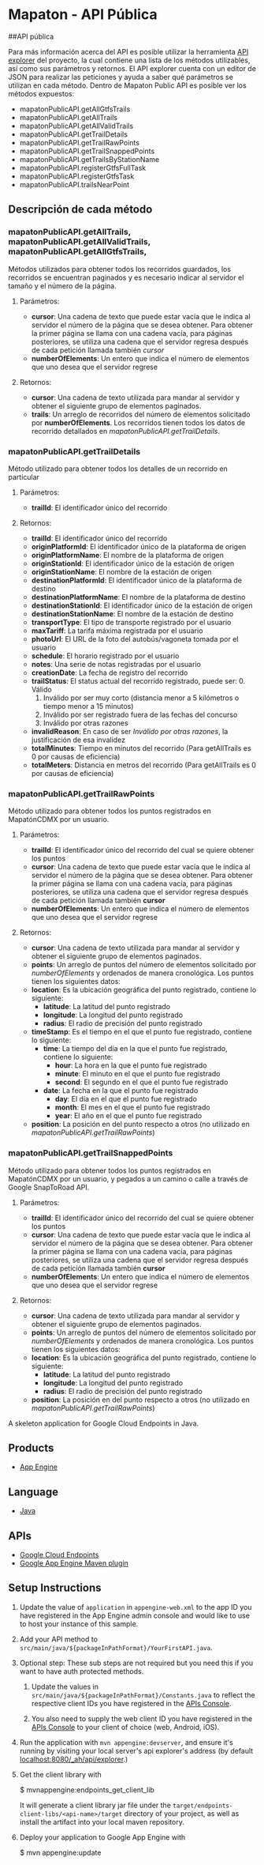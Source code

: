 Mapaton - API Pública
==================

##API pública

Para más información acerca del API es posible utilizar la herramienta
[API explorer](https://public-api-dot-mapaton-public.appspot.com/_ah/api/explorer) del proyecto, la cual contiene
una lista de los métodos utilizables, así como sus parámetros y retornos. El API explorer cuenta con un editor de JSON
para realizar las peticiones y ayuda a saber qué parámetros se utilizan en cada método.
Dentro de Mapaton Public API es posible ver los métodos expuestos:
 * mapatonPublicAPI.getAllGtfsTrails
 * mapatonPublicAPI.getAllTrails
 * mapatonPublicAPI.getAllValidTrails
 * mapatonPublicAPI.getTrailDetails
 * mapatonPublicAPI.getTrailRawPoints
 * mapatonPublicAPI.getTrailSnappedPoints
 * mapatonPublicAPI.getTrailsByStationName
 * mapatonPublicAPI.registerGtfsFullTask
 * mapatonPublicAPI.registerGtfsTask
 * mapatonPublicAPI.trailsNearPoint

## Descripción de cada método

### mapatonPublicAPI.getAllTrails, mapatonPublicAPI.getAllValidTrails, mapatonPublicAPI.getAllGtfsTrails,

Métodos utilizados para obtener todos los recorridos guardados, los recorridos se encuentran paginados y es necesario indicar al servidor el tamaño y el número de la página.

1. Parámetros:

   * __cursor__: Una cadena de texto que puede estar vacía que le indica al servidor el número de la página que se desea obtener.  Para obtener la primer página se llama con una cadena vacía, para páginas posteriores, se utiliza una cadena que el servidor regresa después de cada petición llamada también _cursor_
   * __numberOfElements__: Un entero que indica el número de elementos que uno desea que el servidor regrese

2. Retornos:

   * __cursor__: Una cadena de texto utilizada para mandar al servidor y obtener el siguiente grupo de elementos paginados.
   * __trails__: Un arreglo de recorridos del número de elementos solicitado por __numberOfElements__. Los recorridos tienen todos los datos de recorrido detallados en _mapatonPublicAPI.getTrailDetails_.


### mapatonPublicAPI.getTrailDetails

Método utilizado para obtener todos los detalles de un recorrido en particular

1. Parámetros:

   * __trailId__: El identificador único del recorrido

2. Retornos:

   * __trailId__: El identificador único del recorrido
   * __originPlatformId__: El identificador único de la plataforma de origen
   * __originPlatformName__: El nombre de la plataforma de origen
   * __originStationId__: El identificador único de la estación de origen
   * __originStationName__: El nombre de la estación de origen
   * __destinationPlatformId__: El identificador único de la plataforma de destino
   * __destinationPlatformName__: El nombre de la plataforma de destino
   * __destinationStationId__: El identificador único de la estación de origen
   * __destinationStationName__: El nombre de la estación de destino
   * __transportType__: El tipo de transporte registrado por el usuario
   * __maxTariff__: La tarifa máxima registrada por el usuario
   * __photoUrl__: El URL de la foto del autobús/vagoneta tomada por el usuario
   * __schedule__: El horario registrado por el usuario
   * __notes__: Una serie de notas registradas por el usuario
   * __creationDate__: La fecha de registro del recorrido
   * __trailStatus__: El status actual del recorrido registrado, puede ser:
     0. Válido
     1. Inválido por ser muy corto (distancia menor a 5 kilómetros o tiempo menor a 15 minutos)
     2. Inválido por ser registrado fuera de las fechas del concurso
     3. Inválido por otras razones
   * __invalidReason__: En caso de ser _Inválido por otras razones_, la justificación de esa invalidez
   * __totalMinutes__: Tiempo en minutos del recorrido (Para getAllTrails es 0 por causas de eficiencia)
   * __totalMeters__: Distancia en metros del recorrido (Para getAllTrails es 0 por causas de eficiencia)

### mapatonPublicAPI.getTrailRawPoints

Método utilizado para obtener todos los puntos registrados en MapatónCDMX por un usuario.

1. Parámetros:

   * __trailId__: El identificador único del recorrido del cual se quiere obtener los puntos
   * __cursor__: Una cadena de texto que puede estar vacía que le indica al servidor el número de la página que se desea obtener.
   Para obtener la primer página se llama con una cadena vacía, para páginas posteriores, se utiliza una cadena que el servidor regresa después de cada petición llamada también __cursor__
   * __numberOfElements__: Un entero que indica el número de elementos que uno desea que el servidor regrese

2. Retornos:
    * __cursor__: Una cadena de texto utilizada para mandar al servidor y obtener el siguiente grupo de elementos paginados.
    * __points__: Un arreglo de puntos del número de elementos solicitado por _numberOfElements_ y ordenados de manera cronológica. Los puntos tienen los siguientes datos:
     * __location__: Es la ubicación geográfica del punto registrado, contiene lo siguiente:
       * __latitude__: La latitud del punto registrado
       * __longitude__: La longitud del punto registrado
       * __radius__: El radio de precisión del punto registrado
    * __timeStamp__: Es el tiempo en el que el punto fue registrado, contiene lo siguiente:
      * __time__: La tiempo del día en la que el punto fue registrado, contiene lo siguiente:
        * __hour__: La hora en la que el punto fue registrado
        * __minute__: El minuto en el que el punto fue registrado
        * __second__: El segundo en el que el punto fue registrado
      * __date__: La fecha en la que el punto fue registrado
        * __day__: El día en el que el punto fue registrado
        * __month__: El mes en el que el punto fue registrado
        * __year__: El año en el que el punto fue registrado
    * __position__: La posición en del punto respecto a otros (no utilizado en _mapatonPublicAPI.getTrailRawPoints_)

### mapatonPublicAPI.getTrailSnappedPoints

Método utilizado para obtener todos los puntos registrados en MapatónCDMX por un usuario, y pegados a un camino o calle a través de Google SnapToRoad API.

1. Parámetros:
   * __trailId__: El identificador único del recorrido del cual se quiere obtener los puntos
   * __cursor__: Una cadena de texto que puede estar vacía que le indica al servidor el número de la página que se desea obtener.
   Para obtener la primer página se llama con una cadena vacía, para páginas posteriores, se utiliza una cadena que el servidor regresa después de cada petición llamada también __cursor__
   * __numberOfElements__: Un entero que indica el número de elementos que uno desea que el servidor regrese

2. Retornos:
    * __cursor__: Una cadena de texto utilizada para mandar al servidor y obtener el siguiente grupo de elementos paginados.
    * __points__: Un arreglo de puntos del número de elementos solicitado por _numberOfElements_ y ordenados de manera cronológica. Los puntos tienen los siguientes datos:
     * __location__: Es la ubicación geográfica del punto registrado, contiene lo siguiente:
       * __latitude__: La latitud del punto registrado
       * __longitude__: La longitud del punto registrado
       * __radius__: El radio de precisión del punto registrado
    * __position__: La posición en del punto respecto a otros (no utilizado en _mapatonPublicAPI.getTrailRawPoints_)


A skeleton application for Google Cloud Endpoints in Java.

## Products
- [App Engine][1]

## Language
- [Java][2]

## APIs
- [Google Cloud Endpoints][3]
- [Google App Engine Maven plugin][4]

## Setup Instructions

1. Update the value of `application` in `appengine-web.xml` to the app
   ID you have registered in the App Engine admin console and would
   like to use to host your instance of this sample.

1. Add your API method to `src/main/java/${packageInPathFormat}/YourFirstAPI.java`.

1. Optional step: These sub steps are not required but you need this
   if you want to have auth protected methods.

    1. Update the values in `src/main/java/${packageInPathFormat}/Constants.java`
       to reflect the respective client IDs you have registered in the
       [APIs Console][6]. 

    1. You also need to supply the web client ID you have registered
       in the [APIs Console][4] to your client of choice (web, Android,
       iOS).

1. Run the application with `mvn appengine:devserver`, and ensure it's
   running by visiting your local server's api explorer's address (by
   default [localhost:8080/_ah/api/explorer][5].)

1. Get the client library with

   $ mvnappengine:endpoints_get_client_lib

   It will generate a client library jar file under the
   `target/endpoints-client-libs/<api-name>/target` directory of your
   project, as well as install the artifact into your local maven
   repository.

1. Deploy your application to Google App Engine with

   $ mvn appengine:update

[1]: https://developers.google.com/appengine
[2]: http://java.com/en/
[3]: https://developers.google.com/appengine/docs/java/endpoints/
[4]: https://developers.google.com/appengine/docs/java/tools/maven
[5]: https://localhost:8080/_ah/api/explorer
[6]: https://console.developers.google.com/
